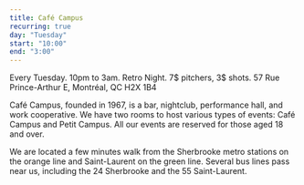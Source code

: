 ```yaml
---
title: Café Campus
recurring: true
day: "Tuesday"
start: "10:00"
end: "3:00"
---
```


Every Tuesday. 10pm to 3am. Retro Night. 7$ pitchers, 3$ shots.
57 Rue Prince-Arthur E, Montréal, QC H2X 1B4

<!-- more -->

Café Campus, founded in 1967, is a bar, nightclub, performance hall, and work cooperative. We have two rooms to host various types of events: Café Campus and Petit Campus. All our events are reserved for those aged 18 and over.

We are located a few minutes walk from the Sherbrooke metro stations on the orange line and Saint-Laurent on the green line. Several bus lines pass near us, including the 24 Sherbrooke and the 55 Saint-Laurent.
